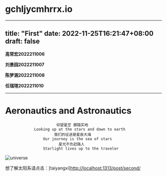 # gchljycmhrrx.io
---
title: "First"
date: 2022-11-25T16:21:47+08:00
draft: false
---
**高常宏2022211006** 

**刘景园2022211007**  

**陈梦涵2022211008**  

**任瑞瑄2022211010**

---
# Aeronautics and Astronautics
                           仰望星空 脚踏实地  
                 Looking up at the stars and down to earth
                          我们的征途是星辰大海  
                     Our journey is the sea of stars
                            星光不负赶路人  
                     Starlight lives up to the traveler
![universe](https://pic2.zhimg.com/v2-72104cf39fbbfe86cfa3898885caa745_r.jpg?source=172ae18b "universe")

想了解太阳系请点击：[taiyangxi]<http://localhost:1313/post/second/>
